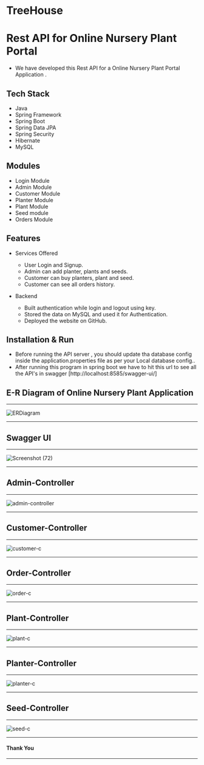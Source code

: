 # TreeHouse
# Rest API for Online Nursery Plant Portal

* We have developed this Rest API for a Online Nursery Plant Portal Application .


## Tech Stack

* Java
* Spring Framework
* Spring Boot
* Spring Data JPA
* Spring Security
* Hibernate
* MySQL

## Modules

* Login Module
* Admin Module
* Customer Module
* Planter Module
* Plant Module
* Seed module
* Orders Module

## Features

* Services Offered
    * User Login and Signup.
    * Admin can add planter, plants and seeds.
    * Customer can buy planters, plant and seed.
    * Customer can see all orders history.

* Backend
    * Built authentication while login and logout using key.
    * Stored the data on MySQL and used it for Authentication.
    * Deployed the website on GitHub.
    
## Installation & Run

* Before running the API server , you should update tha database config inside the application.properties file as per your Local database config..
* After running this program in spring boot we have to hit this url to see all the API's in swagger 
[http://localhost:8585/swagger-ui/]

## E-R Diagram of Online Nursery Plant Application
---

![ERDiagram](https://github.com/hemant097/berserk-camera-3158/blob/main/ER%20diagram.png?raw=true)

---

## Swagger UI

---

![Screenshot (72)](https://user-images.githubusercontent.com/101573398/208413761-398a9ac0-ec88-4b1b-97bb-c841c91905d5.png)

---

##  Admin-Controller

---

![admin-controller](https://user-images.githubusercontent.com/101573398/208415762-158b054e-55d6-44e9-bacb-1c85467d2631.png)

---

## Customer-Controller

---

![customer-c](https://user-images.githubusercontent.com/101573398/208415923-67fda472-f2c4-44f2-8e28-dc0c8e780a5e.png)

---

## Order-Controller

---

![order-c](https://user-images.githubusercontent.com/105964095/208513253-07181821-71b3-4f80-8d1c-429e9d6a4bf7.png)

---

## Plant-Controller

---

![plant-c](https://user-images.githubusercontent.com/101573398/208416082-de35d914-2d23-4087-ba18-7450b6af216d.png)

---

## Planter-Controller

---

![planter-c](https://user-images.githubusercontent.com/101573398/208416171-e72a213b-5326-477d-8796-add15c63887c.png)

---

## Seed-Controller

---

![seed-c](https://user-images.githubusercontent.com/101573398/208416258-327170c9-c1f1-4cb4-a6aa-0fdb28d85d8c.png)

---

#### Thank You

---

